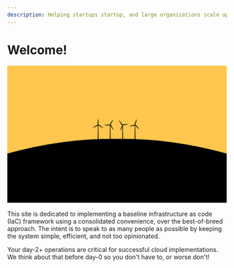 ```yaml
---
description: Helping startups startup, and large organizations scale up!
---
```


# Welcome!

![](.gitbook/assets/windmill.jpg)

This site is dedicated to implementing a baseline infrastructure as code (IaC) framework using a consolidated convenience, over the best-of-breed approach.  The intent is to speak to as many people as possible by keeping the system simple, efficient, and not too opinionated.&#x20;

Your day-2+ operations are critical for successful cloud implementations. We think about that before day-0 so you don't have to, or worse don't!
